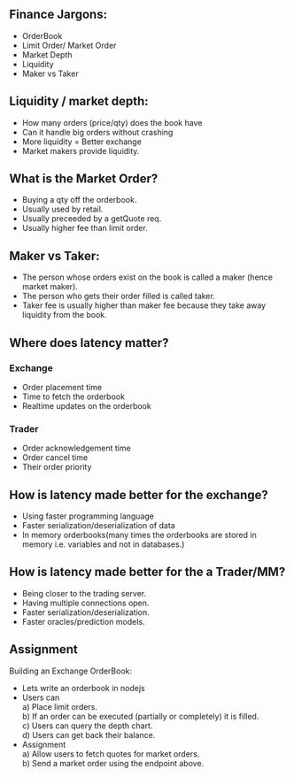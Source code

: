 ## Finance Jargons:
- OrderBook
- Limit Order/ Market Order
- Market Depth
- Liquidity
- Maker vs Taker

## Liquidity / market depth:
- How many orders (price/qty) does the book have
- Can it handle big orders without crashing
- More liquidity = Better exchange
- Market makers provide liquidity.

## What is the Market Order?
- Buying a qty off the orderbook.
- Usually used by retail.
- Usually preceeded by a getQuote req.
- Usually higher fee than limit order.

## Maker vs Taker:
- The person whose orders exist on the book is called a maker (hence market maker).
- The person who gets their order filled is called taker.
- Taker fee is usually higher than maker fee because they take away liquidity from the book.

## Where does latency matter?

### Exchange
- Order placement time
- Time to fetch the orderbook
- Realtime updates on the orderbook

### Trader
- Order acknowledgement time
- Order cancel time
- Their order priority

## How is latency made better for the exchange?
- Using faster programming language
- Faster serialization/deserialization of data
- In memory orderbooks(many times the orderbooks are stored in memory i.e. variables and not in databases.)

## How is latency made better for the a Trader/MM?
- Being closer to the trading server.
- Having multiple connections open.
- Faster serialization/deserialization.
- Faster oracles/prediction models.

## Assignment
Building an Exchange OrderBook:
- Lets write an orderbook in nodejs
- Users can <br>
a) Place limit orders. <br>
b) If an order can be executed (partially or completely) it is filled.<br>
c) Users can query the depth chart.<br>
d) Users can get back their balance.
- Assignment<br>
a) Allow users to fetch quotes for market orders.<br>
b) Send a market order using the endpoint above.
